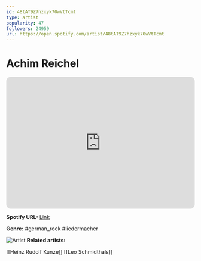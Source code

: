 ```yaml
---
id: 48tAT9Z7hzxyk70wVtTcmt
type: artist
popularity: 47
followers: 24959
url: https://open.spotify.com/artist/48tAT9Z7hzxyk70wVtTcmt
---
```

# Achim Reichel

<iframe style="border-radius:12px" src="https://open.spotify.com/embed/artist/48tAT9Z7hzxyk70wVtTcmt" width="100%" height="352" frameBorder="0" allowfullscreen="" allow="autoplay; clipboard-write; encrypted-media; fullscreen; picture-in-picture" loading="lazy"></iframe>

**Spotify URL:** [Link](https://open.spotify.com/artist/48tAT9Z7hzxyk70wVtTcmt)

**Genre:**  #german_rock #liedermacher

![Artist](https://i.scdn.co/image/ab6761610000e5eb2a74d5f8a38467118cacac66)
**Related artists:**

[[Heinz Rudolf Kunze]]
[[Leo Schmidthals]]
